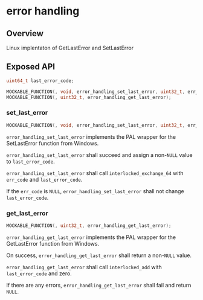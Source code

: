 # error handling

## Overview

Linux implentaton of GetLastError and SetLastError 

## Exposed API

```c
uint64_t last_error_code;

MOCKABLE_FUNCTION(, void, error_handling_set_last_error, uint32_t, err_code);
MOCKABLE_FUNCTION(, uint32_t, error_handling_get_last_error);
```

### set_last_error

```c
MOCKABLE_FUNCTION(, void, error_handling_set_last_error, uint32_t, err_code);
```
`error_handling_set_last_error` implements the PAL wrapper for the SetLastError function from Windows.

`error_handling_set_last_error` shall succeed and assign a non-`NULL` value to `last_error_code`.

`error_handling_set_last_error` shall call `interlocked_exchange_64` with `err_code` and `last_error_code`.


If the `err_code` is `NULL`, `error_handling_set_last_error` shall not change `last_error_code`.

### get_last_error

```c
MOCKABLE_FUNCTION(, uint32_t, error_handling_get_last_error);
```
`error_handling_get_last_error` implements the PAL wrapper for the GetLastError function from Windows.

On success, `error_handling_get_last_error` shall return a non-`NULL` value.

`error_handling_get_last_error` shall call `interlocked_add` with `last_error_code` and zero.

If there are any errors, `error_handling_get_last_error` shall fail and return `NULL`.
